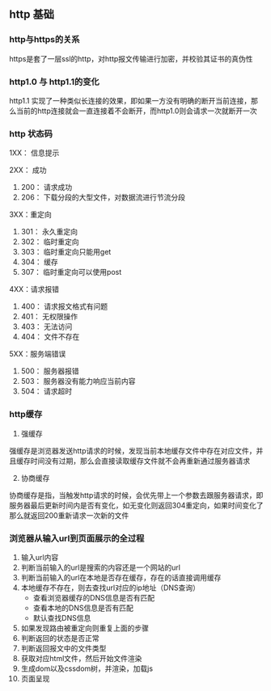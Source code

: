 ## http 基础

### http与https的关系

https是套了一层ssl的http，对http报文传输进行加密，并校验其证书的真伪性

### http1.0 与 http1.1的变化

http1.1 实现了一种类似长连接的效果，即如果一方没有明确的断开当前连接，那么当前的http连接就会一直连接着不会断开，而http1.0则会请求一次就断开一次

### http 状态码

1XX： 信息提示

2XX： 成功

1. 200： 请求成功
2. 206： 下载分段的大型文件，对数据流进行节流分段

3XX：重定向

1. 301： 永久重定向
2. 302： 临时重定向
3. 303： 临时重定向只能用get
4. 304： 缓存
5. 307： 临时重定向可以使用post

4XX：请求报错

1. 400： 请求报文格式有问题
2. 401： 无权限操作
3. 403： 无法访问
4. 404： 文件不存在

5XX：服务端错误

1. 500： 服务器报错
2. 503： 服务器没有能力响应当前内容
3. 504： 请求超时

### http缓存

1. 强缓存

强缓存是浏览器发送http请求的时候，发现当前本地缓存文件中存在对应文件，并且缓存时间没有过期，那么会直接读取缓存文件就不会再重新通过服务器请求

2. 协商缓存

协商缓存是指，当触发http请求的时候，会优先带上一个参数去跟服务器请求，即服务器最后更新时间内是否有变化，如无变化则返回304重定向，如果时间变化了那么就返回200重新请求一次新的文件

### 浏览器从输入url到页面展示的全过程

1. 输入url内容
2. 判断当前输入的url是搜索的内容还是一个网站的url
3. 判断当前输入的url在本地是否存在缓存，存在的话直接调用缓存
3. 本地缓存不存在，则去查找url对应的ip地址（DNS查询）
    - 查看浏览器缓存的DNS信息是否有匹配
    - 查看本地的DNS信息是否有匹配
    - 默认查找DNS信息
4. 如果发现路由被重定向则重复上面的步骤
5. 判断返回的状态是否正常
6. 判断返回报文中的文件类型
7. 获取对应html文件，然后开始文件渲染
8. 生成dom以及cssdom树，并渲染，加载js
9. 页面呈现

